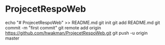 # ProjecetRespoWeb

echo "# ProjecetRespoWeb" >> README.md
git init
git add README.md
git commit -m "first commit"
git remote add origin https://github.com/hwakman/ProjecetRespoWeb.git
git push -u origin master
